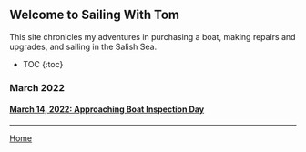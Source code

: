 ## Welcome to Sailing With Tom

This site chronicles my adventures in purchasing a boat, making repairs and upgrades, and sailing in the Salish Sea.

- TOC
{:toc}

### March 2022
#### [March 14, 2022: Approaching Boat Inspection Day](2022-03-14-approaching-boat-inspection-day.md)

___

[Home](https://tomsalzer.github.io/Sailing/)
